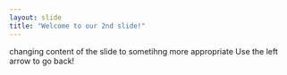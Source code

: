 ```yaml
---
layout: slide
title: "Welcome to our 2nd slide!"
---
```

changing content of the slide to sometihng more appropriate
Use the left arrow to go back!
